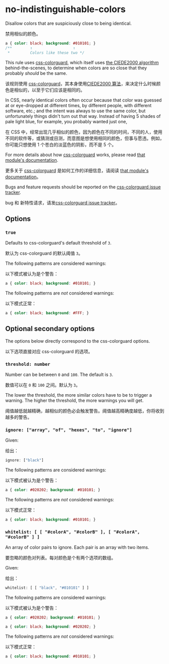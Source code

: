 # no-indistinguishable-colors

Disallow colors that are suspiciously close to being identical.

禁用相似的颜色。

```css
a { color: black; background: #010101; }
/**        ↑                  ↑
 *         Colors like these two */
```

This rule uses [css-colorguard](https://github.com/SlexAxton/css-colorguard), which itself uses [the CIEDE2000 algorithm](http://en.wikipedia.org/wiki/Color_difference#CIEDE2000) behind-the-scenes, to determine when colors are so close that they probably *should* be the same.

该规则使用 [css-colorguard](https://github.com/SlexAxton/css-colorguard)，其本身使用[CIEDE2000 算法](http://en.wikipedia.org/wiki/Color_difference#CIEDE2000)，来决定什么时候颜色是相似的，以至于它们应该是相同的。

In CSS, nearly identical colors often occur because that color was guessed at or eye-dropped at different times, by different people, with different software, etc.; and the intent was always to use the same color, but unfortunately things didn't turn out that way. Instead of having 5 shades of pale light blue, for example, you probably wanted just one,

在 CSS 中，经常出现几乎相似的颜色，因为颜色在不同的时间，不同的人，使用不同的软件等，或猜测或目测，而意图是想使用相同的颜色，但事与愿违。例如，你可能只想使用 1 个苍白的淡蓝色的阴影，而不是 5 个。

For more details about how [css-colorguard](https://github.com/SlexAxton/css-colorguard) works, please read [that module's documentation](https://github.com/SlexAxton/css-colorguard).

更多关于 [css-colorguard](https://github.com/SlexAxton/css-colorguard) 是如何工作的详细信息，请阅读 [that module's documentation](https://github.com/SlexAxton/css-colorguard)。

Bugs and feature requests should be reported on the [css-colorguard issue tracker](https://github.com/SlexAxton/css-colorguard/issues).

bug 和 新特性请求，请发[css-colorguard issue tracker](https://github.com/SlexAxton/css-colorguard/issues)。

## Options

### `true`

Defaults to css-colorguard's default threshold of `3`.

默认为 css-colorguard 的默认阈值 `3`。

The following patterns are considered warnings:

以下模式被认为是个警告：

```css
a { color: black; background: #010101; }
```

The following patterns are *not* considered warnings:

以下模式正常：

```css
a { color: black; background: #FFF; }
```

## Optional secondary options

The options below directly correspond to the css-colorguard options.

以下选项直接对应 css-colorguard 的选项。

### `threshold: number`

Number can be between `0` and `100`. The default is `3`.

数值可以在 `0` 和 `100` 之间。默认为 `3`。

The lower the threshold, the more similar colors have to be to trigger a warning. The higher the threshold, the more warnings you will get.

阈值越低就越精确，越相似的颜色必会触发警告。阈值越高精确度越低，你将收到越多的警告。

### `ignore: ["array", "of", "hexes", "to", "ignore"]`

Given:

给出：

```js
ignore: ["black"]
```

The following patterns are considered warnings:

以下模式被认为是个警告：

```css
a { color: #020202; background: #010101; }
```

The following patterns are *not* considered warnings:

以下模式正常：

```css
a { color: black; background: #010101; }
```

### `whitelist: [ [ "#colorA", "#colorB" ], [ "#colorA", "#colorB" ] ]`

An array of color pairs to ignore. Each pair is an array with two items.

要忽略的颜色对列表。每对颜色是个有两个选项的数组。

Given:

给出：

```js
whitelist: [ [ "black", "#010101" ] ]
```

The following patterns are considered warnings:

以下模式被认为是个警告：

```css
a { color: #020202; background: #010101; }
```

```css
a { color: black; background: #020202; }
```

The following patterns are *not* considered warnings:

以下模式正常：

```css
a { color: black; background: #010101; }
```
